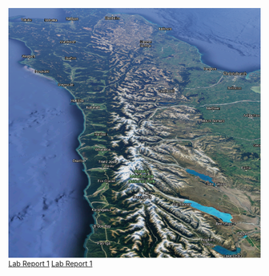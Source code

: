 ![Image](Alpinefault.PNG)
[Lab Report 1](lab-report-1-week-2.html)
[Lab Report 1](https://obarquinho.github.io/cse-15l-lab-reports/lab-report-1-week-2.html)